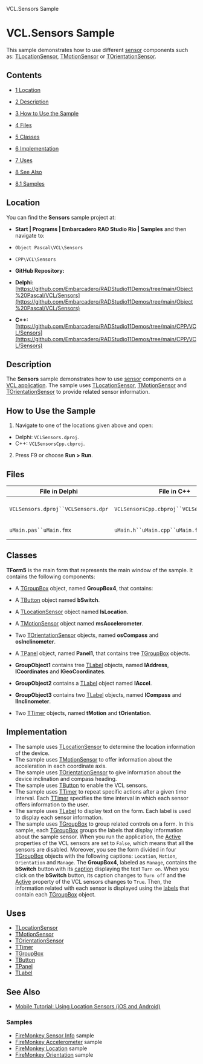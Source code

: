 VCL.Sensors Sample[]()
# VCL.Sensors Sample 


This sample demonstrates how to use different [sensor](http://docwiki.embarcadero.com/Libraries/en/System.Sensors.Components) components such as: [TLocationSensor](http://docwiki.embarcadero.com/Libraries/en/System.Sensors.Components.TLocationSensor), [TMotionSensor](http://docwiki.embarcadero.com/Libraries/en/System.Sensors.Components.TMotionSensor) or [TOrientationSensor](http://docwiki.embarcadero.com/Libraries/en/System.Sensors.Components.TOrientationSensor).
## Contents



* [1 Location](#Location)
* [2 Description](#Description)
* [3 How to Use the Sample](#How_to_Use_the_Sample)
* [4 Files](#Files)
* [5 Classes](#Classes)
* [6 Implementation](#Implementation)
* [7 Uses](#Uses)
* [8 See Also](#See_Also)

* [8.1 Samples](#Samples)


## Location 

You can find the **Sensors** sample project at:
* **Start | Programs | Embarcadero RAD Studio Rio | Samples** and then navigate to:

* `Object Pascal\VCL\Sensors`
* `CPP\VCL\Sensors`

* **GitHub Repository:**

* **Delphi:**[https://github.com/Embarcadero/RADStudio11Demos/tree/main/Object%20Pascal/VCL/Sensors](https://github.com/Embarcadero/RADStudio11Demos/tree/main/Object%20Pascal/VCL/Sensors)
* **C++:**[https://github.com/Embarcadero/RADStudio11Demos/tree/main/CPP/VCL/Sensors](https://github.com/Embarcadero/RADStudio11Demos/tree/main/CPP/VCL/Sensors)

## Description 

The **Sensors** sample demonstrates how to use [sensor](http://docwiki.embarcadero.com/Libraries/en/System.Sensors.Components) components on a [VCL application](http://docwiki.embarcadero.com/RADStudio/en/VCL_Forms_Application). The sample uses [TLocationSensor](http://docwiki.embarcadero.com/Libraries/en/System.Sensors.Components.TLocationSensor), [TMotionSensor](http://docwiki.embarcadero.com/Libraries/en/System.Sensors.Components.TMotionSensor) and [TOrientationSensor](http://docwiki.embarcadero.com/Libraries/en/System.Sensors.Components.TOrientationSensor) to provide related sensor information.
## How to Use the Sample 


1.  Navigate to one of the locations given above and open:

*  Delphi: `VCLSensors.dproj`.
*  C++: `VCLSensorsCpp.cbproj`.

2.  Press F9 or choose **Run > Run**.

## Files 



| File in Delphi                   | File in C++                             | Contains          |
|----------------------------------|-----------------------------------------|-------------------|
|`VCLSensors.dproj``VCLSensors.dpr`|`VCLSensorsCpp.cbproj``VCLSensorsCpp.cpp`|The project itself.|
|`uMain.pas``uMain.fmx`            |`uMain.h``uMain.cpp``uMain.fmx`          |The main form.     |


## Classes 

**TForm5** is the main form that represents the main window of the sample. It contains the following components:
*  A [TGroupBox](http://docwiki.embarcadero.com/Libraries/en/Vcl.StdCtrls.TGroupBox) object, named **GroupBox4**, that contains:

*  A [TButton](http://docwiki.embarcadero.com/Libraries/en/Vcl.StdCtrls.TButton) object named **bSwitch**.

*  A [TLocationSensor](http://docwiki.embarcadero.com/Libraries/en/System.Sensors.Components.TLocationSensor) object named **lsLocation**.
*  A [TMotionSensor](http://docwiki.embarcadero.com/Libraries/en/System.Sensors.Components.TMotionSensor) object named **msAccelerometer**.
*  Two [TOrientationSensor](http://docwiki.embarcadero.com/Libraries/en/System.Sensors.Components.TOrientationSensor) objects, named **osCompass** and **osInclinometer**.
*  A [TPanel](http://docwiki.embarcadero.com/Libraries/en/Vcl.ExtCtrls.TPanel) object, named **Panel1**, that contains tree [TGroupBox](http://docwiki.embarcadero.com/Libraries/en/Vcl.StdCtrls.TGroupBox) objects.

* **GroupObject1** contains tree [TLabel](http://docwiki.embarcadero.com/Libraries/en/Vcl.StdCtrls.TLabel) objects, named **lAddress**, **lCoordinates** and **lGeoCoordinates**.
* **GroupObject2** contains a [TLabel](http://docwiki.embarcadero.com/Libraries/en/Vcl.StdCtrls.TLabel) object named **lAccel**.
* **GroupObject3** contains two [TLabel](http://docwiki.embarcadero.com/Libraries/en/Vcl.StdCtrls.TLabel) objects, named **lCompass** and **lInclinometer**.

*  Two [TTimer](http://docwiki.embarcadero.com/Libraries/en/Vcl.ExtCtrls.TTimer) objects, named **tMotion** and **tOrientation**.

## Implementation 


*  The sample uses [TLocationSensor](http://docwiki.embarcadero.com/Libraries/en/System.Sensors.Components.TLocationSensor) to determine the location information of the device.
*  The sample uses [TMotionSensor](http://docwiki.embarcadero.com/Libraries/en/System.Sensors.Components.TMotionSensor) to offer information about the acceleration in each coordinate axis.
*  The sample uses [TOrientationSensor](http://docwiki.embarcadero.com/Libraries/en/System.Sensors.Components.TOrientationSensor) to give information about the device inclination and compass heading.
*  The sample uses [TButton](http://docwiki.embarcadero.com/Libraries/en/Vcl.StdCtrls.TButton) to enable the VCL sensors.
*  The sample uses [TTimer](http://docwiki.embarcadero.com/Libraries/en/FMX.Types.TTimer) to repeat specific actions after a given time interval. Each [TTimer](http://docwiki.embarcadero.com/Libraries/en/FMX.Types.TTimer) specifies the time interval in which each sensor offers information to the user.
*  The sample uses [TLabel](http://docwiki.embarcadero.com/Libraries/en/Vcl.StdCtrls.TLabel) to display text on the form. Each label is used to display each sensor information.
*  The sample uses [TGroupBox](http://docwiki.embarcadero.com/Libraries/en/Vcl.StdCtrls.TGroupBox) to group related controls on a form. In this sample, each [TGroupBox](http://docwiki.embarcadero.com/Libraries/en/Vcl.StdCtrls.TGroupBox) groups the labels that display information about the sample sensor.
When you run the application, the [Active](http://docwiki.embarcadero.com/Libraries/en/System.Sensors.Components.TSensor.Active) properties of the VCL sensors are set to `False`, which means that all the sensors are disabled. Moreover, you see the form divided in four [TGroupBox](http://docwiki.embarcadero.com/Libraries/en/Vcl.StdCtrls.TGroupBox) objects with the following captions: `Location`, `Motion`, `Orientation` and `Manage`. The **GroupBox4**, labeled as `Manage`, contains the **bSwitch** button with its [caption](http://docwiki.embarcadero.com/Libraries/en/Vcl.Controls.TControl.Caption) displaying the text `Turn on`. When you click on the **bSwitch** button, its caption changes to `Turn off` and the [Active](http://docwiki.embarcadero.com/Libraries/en/System.Sensors.Components.TSensor.Active) property of the VCL sensors changes to `True`. Then, the information related with each sensor is displayed using the [labels](http://docwiki.embarcadero.com/Libraries/en/Vcl.StdCtrls.TLabel) that contain each [TGroupBox](http://docwiki.embarcadero.com/Libraries/en/Vcl.StdCtrls.TGroupBox) object. 
## Uses 


* [TLocationSensor](http://docwiki.embarcadero.com/Libraries/en/System.Sensors.Components.TLocationSensor)
* [TMotionSensor](http://docwiki.embarcadero.com/Libraries/en/System.Sensors.Components.TMotionSensor)
* [TOrientationSensor](http://docwiki.embarcadero.com/Libraries/en/System.Sensors.Components.TOrientationSensor)
* [TTimer](http://docwiki.embarcadero.com/Libraries/en/Vcl.ExtCtrls.TTimer)
* [TGroupBox](http://docwiki.embarcadero.com/Libraries/en/Vcl.StdCtrls.TGroupBox)
* [TButton](http://docwiki.embarcadero.com/Libraries/en/Vcl.StdCtrls.TButton)
* [TPanel](http://docwiki.embarcadero.com/Libraries/en/Vcl.ExtCtrls.TPanel)
* [TLabel](http://docwiki.embarcadero.com/Libraries/en/Vcl.StdCtrls.TLabel)

## See Also 


* [Mobile Tutorial: Using Location Sensors (iOS and Android)](http://docwiki.embarcadero.com/RADStudio/en/Mobile_Tutorial:_Using_Location_Sensors_(iOS_and_Android))

### Samples 


* [FireMonkey Sensor Info](http://docwiki.embarcadero.com/CodeExamples/en/FMX.SensorInfo_Sample) sample
* [FireMonkey Accelerometer](http://docwiki.embarcadero.com/CodeExamples/en/FMX.Accelerometer_Sample) sample
* [FireMonkey Location](http://docwiki.embarcadero.com/CodeExamples/en/FMX.LocationDemo_Sample) sample
* [FireMonkey Orientation](http://docwiki.embarcadero.com/CodeExamples/en/FMX.OrientationSensor_Sample) sample





